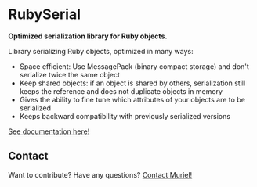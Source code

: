 RubySerial
=============

**Optimized serialization library for Ruby objects.**

Library serializing Ruby objects, optimized in many ways:
* Space efficient: Use MessagePack (binary compact storage) and don't serialize twice the same object
* Keep shared objects: if an object is shared by others, serialization still keeps the reference and does not duplicate objects in memory
* Gives the ability to fine tune which attributes of your objects are to be serialized
* Keeps backward compatibility with previously serialized versions

[See documentation here!](http://ruby-serial.sourceforge.net)

## Contact

Want to contribute? Have any questions? [Contact Muriel!](muriel@x-aeon.com)
